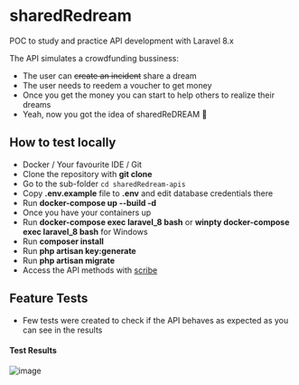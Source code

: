 # sharedRedream
POC to study and practice API development with Laravel 8.x

The API simulates a crowdfunding bussiness:
- The user can ~~create an incident~~ share a dream
- The user needs to reedem a voucher to get money
- Once you get the money you can start to help others to realize their dreams
- Yeah, now you got the idea of sharedReDREAM :star2:

## How to test locally

- Docker / Your favourite IDE / Git
- Clone the repository with __git clone__
- Go to the sub-folder `cd sharedRedream-apis`
- Copy __.env.example__ file to __.env__ and edit database credentials there
- Run __docker-compose up --build -d__
- Once you have your containers up 
- Run __docker-compose exec laravel_8 bash__ or __winpty docker-compose exec laravel_8 bash__ for Windows
- Run __composer install__
- Run __php artisan key:generate__
- Run __php artisan migrate__
- Access the API methods with [scribe](http://localhost:8180/docs)

## Feature Tests

- Few tests were created to check if the API behaves as expected as you can see in the results 
#### Test Results
![image](https://user-images.githubusercontent.com/17599235/166080373-ddb9d7d1-7ddd-4c48-a41b-5ce99a4e2856.png)
